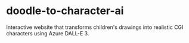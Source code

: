 # doodle-to-character-ai
Interactive website that transforms children's drawings into realistic CGI characters using Azure DALL-E 3.
